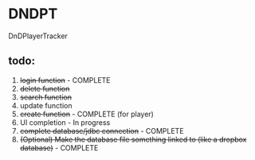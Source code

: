 # DNDPT
DnDPlayerTracker

todo:
---------------
1. ~~login function~~ - COMPLETE
2. ~~delete function~~
3. ~~search function~~
4. update function
5. ~~create function~~ - COMPLETE (for player)
6. UI completion  - In progress
7. ~~complete database/jdbc connection~~  - COMPLETE
8. ~~(Optional) Make the database file something linked to (like a dropbox database)~~ - COMPLETE
